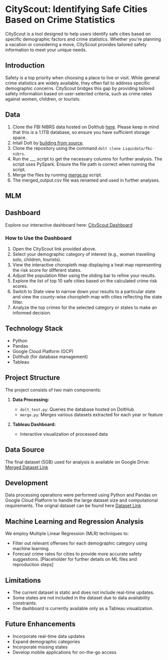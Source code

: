 # CityScout: Identifying Safe Cities Based on Crime Statistics

CityScout is a tool designed to help users identify safe cities based on specific demographic factors and crime statistics. Whether you're planning a vacation or considering a move, CityScout provides tailored safety information to meet your unique needs.

## Introduction

Safety is a top priority when choosing a place to live or visit. While general crime statistics are widely available, they often fail to address specific demographic concerns. CityScout bridges this gap by providing tailored safety information based on user-selected criteria, such as crime rates against women, children, or tourists.

## Data

1. Clone the FBI NIBRS data hosted on Dolthub [here](https://www.dolthub.com/repositories/Liquidata/fbi-nibrs). Please keep in mind that this is a 1.1TB database, so ensure you have sufficient storage space.
  1. Intall Dolt by [building from source](https://docs.dolthub.com/introduction/installation/source).
  2. Clone the repository using the command `dolt clone Liquidata/fbi-nibrs`.
3. Run the ___ script to get the necessary columns for further analysis. The script uses PySpark. Ensure the file path is correct when running the script.
4. Merge the files by running [merge.py](https://github.com/abhaysastry1/cityscout/blob/main/merge.py) script.
5. The merged_output.csv file was renamed and used in further analyses.

## MLM

## Dashboard

Explore our interactive dashboard here: [CityScout Dashboard](https://public.tableau.com/app/profile/jessica.eggers/viz/Project11_17302249004010/Dashboard1)

### How to Use the Dashboard

1. Open the CityScout link provided above.
2. Select your demographic category of interest (e.g., women travelling solo, children, tourists).
3. View the interactive choropleth map displaying a heat map representing the risk score for different states.
4. Adjust the population filter using the sliding bar to refine your results.
5. Explore the list of top 10 safe cities based on the calculated crime risk scores.
6. Switch to State view to narrow down your results to a particular state and view the county-wise choropleth map with cities reflecting the state filter.
7. Analyze the top crimes for the selected category or states to make an informed decision.

   
## Technology Stack

- Python
- Pandas
- Google Cloud Platform (GCP)
- Dolthub (for database management)
- Tableau

## Project Structure

The project consists of two main components:

1. **Data Processing:**
   - `dolt_test.py`: Queries the database hosted on DoltHub
   - `merge.py`: Merges various datasets extracted for each year or feature

2. **Tableau Dashboard:**
   - Interactive visualization of processed data

## Data Source

The final dataset (5GB) used for analysis is available on Google Drive: [Merged Dataset Link](https://drive.google.com/file/d/1dG6gfcUVfhHINRHJG6t-paleBY4cDb-0/view)

## Development

Data processing operations were performed using Python and Pandas on Google Cloud Platform to handle the large dataset size and computational requirements. The orignal dataset can be found here [Dataset Link](https://www.dolthub.com/repositories/Liquidata/fbi-nibrs)

## Machine Learning and Regression Analysis
We employ Multiple Linear Regression (MLR) techniques to:
- Filter out relevant offenses for each demographic category using machine learning.
- Forecast crime rates for cities to provide more accurate safety suggestions.
[Placeholder for further details on ML files and reproduction steps]

## Limitations
- The current dataset is static and does not include real-time updates.
- Some states are not included in the dataset due to data availability constraints.
- The dashboard is currently available only as a Tableau visualization.

## Future Enhancements

- Incorporate real-time data updates
- Expand demographic categories
- Incorporate missing states
- Develop mobile applications for on-the-go access
